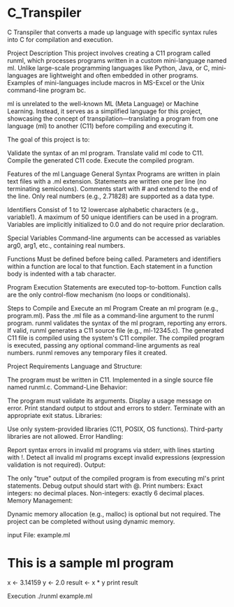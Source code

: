 # C_Transpiler
C Transpiler that converts a made up language with specific syntax rules into C for compilation and execution. 

Project Description
This project involves creating a C11 program called runml, which processes programs written in a custom mini-language named ml. Unlike large-scale programming languages like Python, Java, or C, mini-languages are lightweight and often embedded in other programs. Examples of mini-languages include macros in MS-Excel or the Unix command-line program bc.

ml is unrelated to the well-known ML (Meta Language) or Machine Learning. Instead, it serves as a simplified language for this project, showcasing the concept of transpilation—translating a program from one language (ml) to another (C11) before compiling and executing it.


The goal of this project is to:

Validate the syntax of an ml program.
Translate valid ml code to C11.
Compile the generated C11 code.
Execute the compiled program.

Features of the ml Language
General Syntax
Programs are written in plain text files with a .ml extension.
Statements are written one per line (no terminating semicolons).
Comments start with # and extend to the end of the line.
Only real numbers (e.g., 2.71828) are supported as a data type.

Identifiers
Consist of 1 to 12 lowercase alphabetic characters (e.g., variable1).
A maximum of 50 unique identifiers can be used in a program.
Variables are implicitly initialized to 0.0 and do not require prior declaration.

Special Variables
Command-line arguments can be accessed as variables arg0, arg1, etc., containing real numbers.

Functions
Must be defined before being called.
Parameters and identifiers within a function are local to that function.
Each statement in a function body is indented with a tab character.

Program Execution
Statements are executed top-to-bottom.
Function calls are the only control-flow mechanism (no loops or conditionals).

Steps to Compile and Execute an ml Program
Create an ml program (e.g., program.ml).
Pass the .ml file as a command-line argument to the runml program.
runml validates the syntax of the ml program, reporting any errors.
If valid, runml generates a C11 source file (e.g., ml-12345.c).
The generated C11 file is compiled using the system's C11 compiler.
The compiled program is executed, passing any optional command-line arguments as real numbers.
runml removes any temporary files it created.


Project Requirements
Language and Structure:

The program must be written in C11.
Implemented in a single source file named runml.c.
Command-Line Behavior:

The program must validate its arguments.
Display a usage message on error.
Print standard output to stdout and errors to stderr.
Terminate with an appropriate exit status.
Libraries:

Use only system-provided libraries (C11, POSIX, OS functions).
Third-party libraries are not allowed.
Error Handling:

Report syntax errors in invalid ml programs via stderr, with lines starting with !.
Detect all invalid ml programs except invalid expressions (expression validation is not required).
Output:

The only "true" output of the compiled program is from executing ml's print statements.
Debug output should start with @.
Print numbers:
Exact integers: no decimal places.
Non-integers: exactly 6 decimal places.
Memory Management:

Dynamic memory allocation (e.g., malloc) is optional but not required.
The project can be completed without using dynamic memory.


input File: example.ml

# This is a sample ml program
x <- 3.14159
y <- 2.0
result <- x * y
print result

Execution
./runml example.ml

